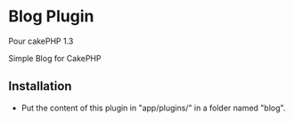 # Blog Plugin

Pour cakePHP 1.3

Simple Blog for CakePHP

## Installation

* Put the content of this plugin in "app/plugins/" in a folder named "blog".